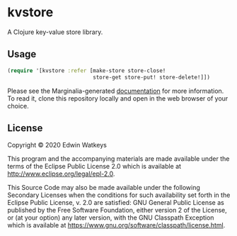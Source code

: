 # kvstore

A Clojure key-value store library.

## Usage

```clojure
(require '[kvstore :refer [make-store store-close!
                           store-get store-put! store-delete!]])
```

Please see the Marginalia-generated
[documentation](https://poseur.com/kvstore-docs.html) for more
information. To read it, clone this repository locally and open in the
web browser of your choice.

## License

Copyright © 2020 Edwin Watkeys

This program and the accompanying materials are made available under the
terms of the Eclipse Public License 2.0 which is available at
http://www.eclipse.org/legal/epl-2.0.

This Source Code may also be made available under the following Secondary
Licenses when the conditions for such availability set forth in the Eclipse
Public License, v. 2.0 are satisfied: GNU General Public License as published by
the Free Software Foundation, either version 2 of the License, or (at your
option) any later version, with the GNU Classpath Exception which is available
at https://www.gnu.org/software/classpath/license.html.
